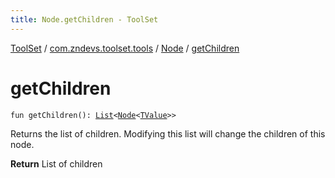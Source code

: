 ```yaml
---
title: Node.getChildren - ToolSet
---
```


[ToolSet](../../index.html) / [com.zndevs.toolset.tools](../index.html) / [Node](index.html) / [getChildren](./get-children.html)

# getChildren

`fun getChildren(): `[`List`](https://kotlinlang.org/api/latest/jvm/stdlib/kotlin.collections/-list/index.html)`<`[`Node`](index.html)`<`[`TValue`](index.html#TValue)`>>`

Returns the list of children. Modifying this list will change the children of this node.

**Return**
List of children

